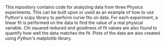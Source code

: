 This repository contains code for analyzing data from three Physics experiments. 
This can be built upon or used as an example of how to use Python's scipy library to perform curve fits on data.
For each experiment, a linear fit is performed on the data to find the value of a real physical variable. Chi squared reduced and goodness of fit values are also found to quantify how well the data matches the fit.
Plots of the data are also created using Python's matplotlib library.

